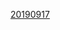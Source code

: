 
[20190917](itms-services://?action=download-manifest&url=https://sheng-bo.github.io/MuMoApp/manifest.plist)



